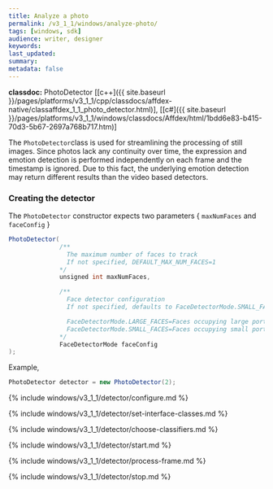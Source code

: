 ```yaml
---
title: Analyze a photo
permalink: /v3_1_1/windows/analyze-photo/
tags: [windows, sdk]
audience: writer, designer
keywords:
last_updated:
summary:
metadata: false
---
```

**classdoc:** PhotoDetector [[c++]({{ site.baseurl }}/pages/platforms/v3_1_1/cpp/classdocs/affdex-native/classaffdex_1_1_photo_detector.html)], [[c#]({{ site.baseurl }}/pages/platforms/v3_1_1/windows/classdocs/Affdex/html/1bdd6e83-b415-70d3-5b67-2697a768b717.htm)]

The ```PhotoDetector```class is used for streamlining the processing of still images. Since photos lack any continuity over time, the expression and emotion detection is performed independently on each frame and the timestamp is ignored. Due to this fact, the underlying emotion detection may return different results than the video based detectors.

### Creating the detector
The ```PhotoDetector``` constructor expects two parameters { `maxNumFaces` and `faceConfig` }

```csharp
PhotoDetector(
              /**
                The maximum number of faces to track
                If not specified, DEFAULT_MAX_NUM_FACES=1
              */
              unsigned int maxNumFaces,

              /**
                Face detector configuration
                If not specified, defaults to FaceDetectorMode.SMALL_FACES

                FaceDetectorMode.LARGE_FACES=Faces occupying large portions of the photo
                FaceDetectorMode.SMALL_FACES=Faces occupying small portions of the photo
              */
              FaceDetectorMode faceConfig
);
```

Example,

```csharp
PhotoDetector detector = new PhotoDetector(2);
```
{% include windows/v3_1_1/detector/configure.md %}

{% include windows/v3_1_1/detector/set-interface-classes.md %}

{% include windows/v3_1_1/detector/choose-classifiers.md %}

{% include windows/v3_1_1/detector/start.md %}

{% include windows/v3_1_1/detector/process-frame.md %}

{% include windows/v3_1_1/detector/stop.md %}
